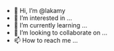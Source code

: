 - 👋 Hi, I’m @lakamy
- 👀 I’m interested in ...
- 🌱 I’m currently learning ...
- 💞️ I’m looking to collaborate on ...
- 📫 How to reach me ...

<!---
lakamy/lakamy is a ✨ special ✨ repository because its `README.md` (this file) appears on your GitHub profile.
You can click the Preview link to take a look at your changes.
--->
